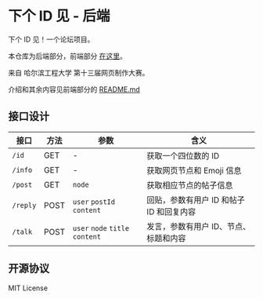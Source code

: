 # 下个 ID 见 - 后端
下个 ID 见！一个论坛项目。

本仓库为后端部分，前端部分 [在这里](https://github.com/Lifeni/see-you-next-id)。

来自 哈尔滨工程大学 第十三届网页制作大赛。

介绍和其余内容见前端部分的 [README.md](https://github.com/Lifeni/see-you-next-id/blob/master/README.md)

## 接口设计

| 接口     | 方法 | 参数                            | 含义                                     |
| -------- | ---- | ------------------------------- | ---------------------------------------- |
| `/id`    | GET  | -                               | 获取一个四位数的 ID                      |
| `/info`  | GET  | -                               | 获取网页节点和 Emoji 信息                |
| `/post`  | GET  | `node`                          | 获取相应节点的帖子信息                   |
| `/reply` | POST | `user` `postId` `content`       | 回贴，参数有用户 ID 和帖子 ID 和回复内容 |
| `/talk`  | POST | `user` `node` `title` `content` | 发言，参数有用户 ID、节点、标题和内容    |

## 开源协议

MIT License
